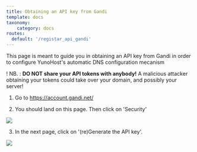 ```yaml
---
title: Obtaining an API key from Gandi
template: docs
taxonomy:
    category: docs
routes:
  default: '/registar_api_gandi'
---
```


This page is meant to guide you in obtaining an API key from Gandi in order to configure YunoHost's automatic DNS configuration mecanism

! NB. : **DO NOT share your API tokens with anybody!** A malicious attacker obtaining your tokens could take over your domain, and possibly your server!

1. Go to https://account.gandi.net/

2. You should land on this page. Then click on 'Security'

![](image://registrar_api_gandi_1.png?resize=800)

3. In the next page, click on '(re)Generate the API key'.

![](image://registrar_api_gandi_2.png?resize=800)
